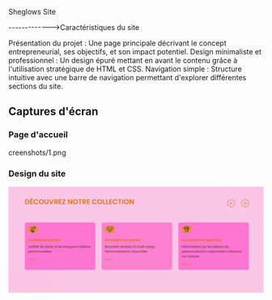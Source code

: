 Sheglows Site 

------------->Caractéristiques du site

Présentation du projet : 
  Une page principale décrivant le concept entrepreneurial, ses objectifs, et son impact potentiel.
Design minimaliste et professionnel : 
  Un design épuré mettant en avant le contenu grâce à l'utilisation stratégique de HTML et CSS.
Navigation simple :
  Structure intuitive avec une barre de navigation permettant d'explorer différentes sections du site.

  ## Captures d'écran

### Page d'accueil
creenshots/1.png

### Design du site
![Capture 2](screenshots/2.png)

